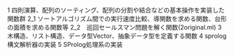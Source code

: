 1 四則演算、配列のソーティング、配列の分割や結合などの基本操作を実装した関数群
2_1 ソートアルゴリズム間での実行速度比較、導関数を求める関数、台形の面積を求める関数等
2_2　巡回セールスマン問題を解く関数(2original.ml)
3 木構造、リスト構造、データ型Vector、抽象データ型を定義する関数
4 sprolog構文解析器の実装
5 SProlog処理系の実装
